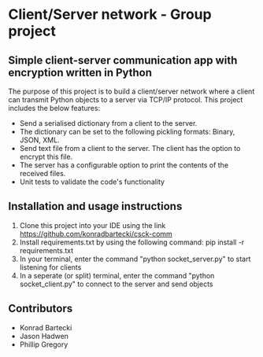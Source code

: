 # Client/Server network - Group project

## Simple client-server communication app with encryption written in Python

The purpose of this project is to build a client/server network where a client can transmit Python objects to a server via TCP/IP protocol. This project includes the below features:

* Send a serialised dictionary from a client to the server.
* The dictionary can be set to the following pickling formats: Binary, JSON, XML.
* Send text file from a client to the server. The client has the option to encrypt this file.
* The server has a configurable option to print the contents of the received files.
* Unit tests to validate the code's functionality

## Installation and usage instructions

1. Clone this project into your IDE using the link https://github.com/konradbartecki/csck-comm
2. Install requirements.txt by using the following command: pip install -r requirements.txt
3. In your terminal, enter the command "python socket_server.py" to start listening for clients
4. In a seperate (or split) terminal, enter the command "python socket_client.py" to connect to the server and send objects

## Contributors
* Konrad Bartecki
* Jason Hadwen
* Phillip Gregory




